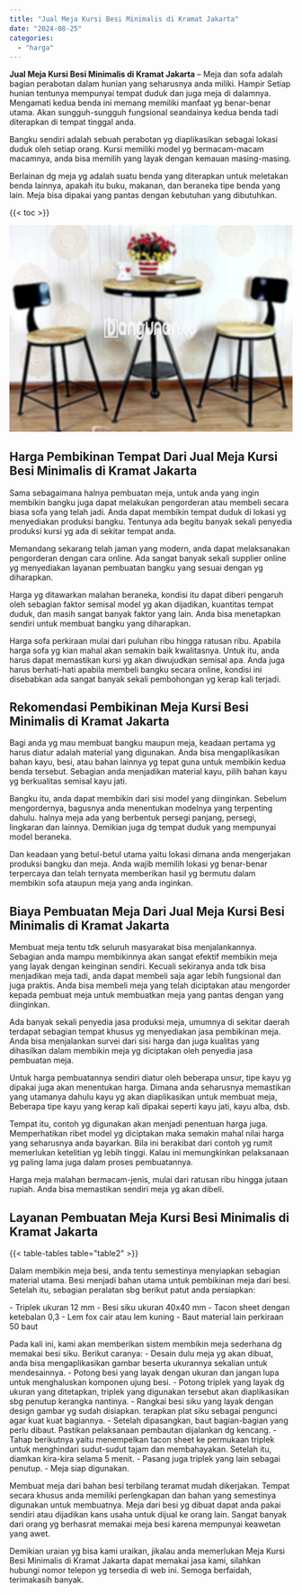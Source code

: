 ```yaml
---
title: "Jual Meja Kursi Besi Minimalis di Kramat Jakarta"
date: "2024-08-25"
categories: 
  - "harga"
---
```


**Jual Meja Kursi Besi Minimalis di Kramat Jakarta** – Meja dan sofa adalah bagian perabotan dalam hunian yang seharusnya anda miliki. Hampir Setiap hunian tentunya mempunyai tempat duduk dan juga meja di dalamnya. Mengamati kedua benda ini memang memiliki manfaat yg benar-benar utama. Akan sungguh-sungguh fungsional seandainya kedua benda tadi diterapkan di tempat tinggal anda.

Bangku sendiri adalah sebuah perabotan yg diaplikasikan sebagai lokasi duduk oleh setiap orang. Kursi memiliki model yg bermacam-macam macamnya, anda bisa memilih yang layak dengan kemauan masing-masing.

Berlainan dg meja yg adalah suatu benda yang diterapkan untuk meletakan benda lainnya, apakah itu buku, makanan, dan beraneka tipe benda yang lain. Meja bisa dipakai yang pantas dengan kebutuhan yang dibutuhkan.

{{< toc >}}

![Jual Meja Kursi Besi Minimalis di Kramat Jakarta](/images/jual-meja-besi-murah05.png)

## Harga Pembikinan Tempat Dari Jual Meja Kursi Besi Minimalis di Kramat Jakarta

Sama sebagaimana halnya pembuatan meja, untuk anda yang ingin membikin bangku juga dapat melakukan pengorderan atau membeli secara biasa sofa yang telah jadi. Anda dapat membikin tempat duduk di lokasi yg menyediakan produksi bangku. Tentunya ada begitu banyak sekali penyedia produksi kursi yg ada di sekitar tempat anda.

Memandang sekarang telah jaman yang modern, anda dapat melaksanakan pengorderan dengan cara online. Ada sangat banyak sekali supplier online yg menyediakan layanan pembuatan bangku yang sesuai dengan yg diharapkan.

Harga yg ditawarkan malahan beraneka, kondisi itu dapat diberi pengaruh oleh sebagian faktor semisal model yg akan dijadikan, kuantitas tempat duduk, dan masih sangat banyak faktor yang lain. Anda bisa menetapkan sendiri untuk membuat bangku yang diharapkan.

Harga sofa perkiraan mulai dari puluhan ribu hingga ratusan ribu. Apabila harga sofa yg kian mahal akan semakin baik kwalitasnya. Untuk itu, anda harus dapat memastikan kursi yg akan diwujudkan semisal apa. Anda juga harus berhati-hati apabila membeli bangku secara online, kondisi ini disebabkan ada sangat banyak sekali pembohongan yg kerap kali terjadi.

## Rekomendasi Pembikinan Meja Kursi Besi Minimalis di Kramat Jakarta

Bagi anda yg mau membuat bangku maupun meja, keadaan pertama yg harus diatur adalah material yang digunakan. Anda bisa mengaplikasikan bahan kayu, besi, atau bahan lainnya yg tepat guna untuk membikin kedua benda tersebut. Sebagian anda menjadikan material kayu, pilih bahan kayu yg berkualitas semisal kayu jati.

Bangku itu, anda dapat membikin dari sisi model yang diinginkan. Sebelum mengordernya, bagusnya anda menentukan modelnya yang terpenting dahulu. halnya meja ada yang berbentuk persegi panjang, persegi, lingkaran dan lainnya. Demikian juga dg tempat duduk yang mempunyai model beraneka.

Dan keadaan yang betul-betul utama yaitu lokasi dimana anda mengerjakan produksi bangku dan meja. Anda wajib memilih lokasi yg benar-benar terpercaya dan telah ternyata memberikan hasil yg bermutu dalam membikin sofa ataupun meja yang anda inginkan.

## Biaya Pembuatan Meja Dari Jual Meja Kursi Besi Minimalis di Kramat Jakarta

Membuat meja tentu tdk seluruh masyarakat bisa menjalankannya. Sebagian anda mampu membikinnya akan sangat efektif membikin meja yang layak dengan keinginan sendiri. Kecuali sekiranya anda tdk bisa menjadikan meja tadi, anda dapat membeli saja agar lebih fungsional dan juga praktis. Anda bisa membeli meja yang telah diciptakan atau mengorder kepada pembuat meja untuk membuatkan meja yang pantas dengan yang diinginkan.

Ada banyak sekali penyedia jasa produksi meja, umumnya di sekitar daerah terdapat sebagian tempat khusus yg menyediakan jasa pembikinan meja. Anda bisa menjalankan survei dari sisi harga dan juga kualitas yang dihasilkan dalam membikin meja yg diciptakan oleh penyedia jasa pembuatan meja.

Untuk harga pembuatannya sendiri diatur oleh beberapa unsur, tipe kayu yg dipakai juga akan menentukan harga. Dimana anda seharusnya memastikan yang utamanya dahulu kayu yg akan diaplikasikan untuk membuat meja, Beberapa tipe kayu yang kerap kali dipakai seperti kayu jati, kayu alba, dsb.

Tempat itu, contoh yg digunakan akan menjadi penentuan harga juga. Memperhatikan ribet model yg diciptakan maka semakin mahal nilai harga yang seharusnya anda bayarkan. Bila ini berakibat dari contoh yg rumit memerlukan ketelitian yg lebih tinggi. Kalau ini memungkinkan pelaksanaan yg paling lama juga dalam proses pembuatannya.

Harga meja malahan bermacam-jenis, mulai dari ratusan ribu hingga jutaan rupiah. Anda bisa memastikan sendiri meja yg akan dibeli.

## Layanan Pembuatan Meja Kursi Besi Minimalis di Kramat Jakarta

{{< table-tables table="table2" >}}

Dalam membikin meja besi, anda tentu semestinya menyiapkan sebagian material utama. Besi menjadi bahan utama untuk pembikinan meja dari besi. Setelah itu, sebagian peralatan sbg berikut patut anda persiapkan:

\- Triplek ukuran 12 mm - Besi siku ukuran 40x40 mm - Tacon sheet dengan ketebalan 0,3 - Lem fox cair atau lem kuning - Baut material lain perkiraan 50 baut

Pada kali ini, kami akan memberikan sistem membikin meja sederhana dg memakai besi siku. Berikut caranya: - Desain dulu meja yg akan dibuat, anda bisa mengaplikasikan gambar beserta ukurannya sekalian untuk mendesainnya. - Potong besi yang layak dengan ukuran dan jangan lupa untuk menghaluskan komponen ujung besi. - Potong triplek yang layak dg ukuran yang ditetapkan, triplek yang digunakan tersebut akan diaplikasikan sbg penutup kerangka nantinya. - Rangkai besi siku yang layak dengan design gambar yg sudah disiapkan. terapkan plat siku sebagai pengunci agar kuat kuat bagiannya. - Setelah dipasangkan, baut bagian-bagian yang perlu dibaut. Pastikan pelaksanaan pembautan dijalankan dg kencang. - Tahap berikutnya yaitu menempelkan tacon sheet ke permukaan triplek untuk menghindari sudut-sudut tajam dan membahayakan. Setelah itu, diamkan kira-kira selama 5 menit. - Pasang juga triplek yang lain sebagai penutup. - Meja siap digunakan.

Membuat meja dari bahan besi terbilang teramat mudah dikerjakan. Tempat secara khusus anda memiliki perlengkapan dan bahan yang semestinya digunakan untuk membuatnya. Meja dari besi yg dibuat dapat anda pakai sendiri atau dijadikan kans usaha untuk dijual ke orang lain. Sangat banyak dari orang yg berhasrat memakai meja besi karena mempunyai keawetan yang awet.

Demikian uraian yg bisa kami uraikan, jikalau anda memerlukan Meja Kursi Besi Minimalis di Kramat Jakarta dapat memakai jasa kami, silahkan hubungi nomor telepon yg tersedia di web ini. Semoga berfaidah, terimakasih banyak.
